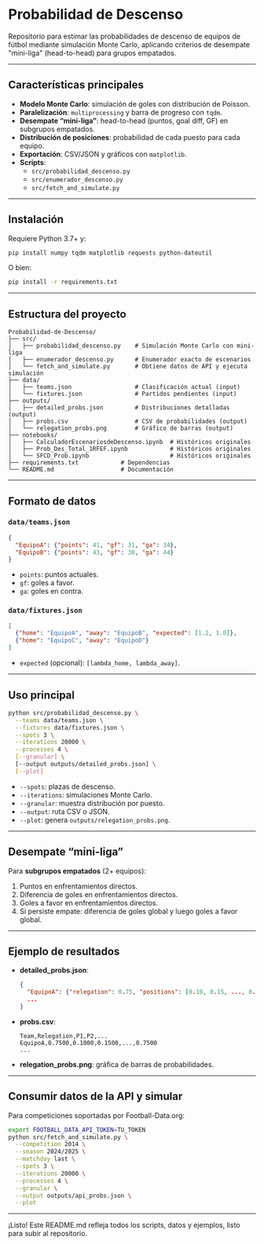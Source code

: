 # Probabilidad de Descenso

Repositorio para estimar las probabilidades de descenso de equipos de fútbol mediante simulación Monte Carlo, aplicando criterios de desempate "mini-liga" (head-to-head) para grupos empatados.

---

## Características principales

- **Modelo Monte Carlo**: simulación de goles con distribución de Poisson.  
- **Paralelización**: `multiprocessing` y barra de progreso con `tqdm`.  
- **Desempate “mini-liga”**: head-to-head (puntos, goal diff, GF) en subgrupos empatados.  
- **Distribución de posiciones**: probabilidad de cada puesto para cada equipo.  
- **Exportación**: CSV/JSON y gráficos con `matplotlib`.  
- **Scripts**:  
  - `src/probabilidad_descenso.py`  
  - `src/enumerador_descenso.py`  
  - `src/fetch_and_simulate.py`  

---

## Instalación

Requiere Python 3.7+ y:

```bash
pip install numpy tqdm matplotlib requests python-dateutil
```

O bien:

```bash
pip install -r requirements.txt
```

---

## Estructura del proyecto

```plaintext
Probabilidad-de-Descenso/
├── src/
│   ├── probabilidad_descenso.py    # Simulación Monte Carlo con mini-liga
│   ├── enumerador_descenso.py      # Enumerador exacto de escenarios
│   └── fetch_and_simulate.py       # Obtiene datos de API y ejecuta simulación
├── data/
│   ├── teams.json                  # Clasificación actual (input)
│   └── fixtures.json               # Partidos pendientes (input)
├── outputs/
│   ├── detailed_probs.json         # Distribuciones detalladas (output)
│   ├── probs.csv                   # CSV de probabilidades (output)
│   └── relegation_probs.png        # Gráfico de barras (output)
├── notebooks/
│   ├── CalculadorEscenariosdeDescenso.ipynb  # Históricos originales
│   ├── Prob_Des_Total_1RFEF.ipynb            # Históricos originales
│   └── SFCD_Prob.ipynb                       # Históricos originales
├── requirements.txt            # Dependencias
└── README.md                   # Documentación
```

---

## Formato de datos

### `data/teams.json`

```json
{
  "EquipoA": {"points": 41, "gf": 31, "ga": 34},
  "EquipoB": {"points": 43, "gf": 30, "ga": 44}
}
```

- `points`: puntos actuales.  
- `gf`: goles a favor.  
- `ga`: goles en contra.  

### `data/fixtures.json`

```json
[
  {"home": "EquipoA", "away": "EquipoB", "expected": [1.2, 1.0]},
  {"home": "EquipoC", "away": "EquipoD"}
]
```

- `expected` (opcional): `[lambda_home, lambda_away]`.  

---

## Uso principal

```bash
python src/probabilidad_descenso.py \
  --teams data/teams.json \
  --fixtures data/fixtures.json \
  --spots 3 \
  --iterations 20000 \
  --processes 4 \
  [--granular] \
  [--output outputs/detailed_probs.json] \
  [--plot]
```

- `--spots`: plazas de descenso.  
- `--iterations`: simulaciones Monte Carlo.  
- `--granular`: muestra distribución por puesto.  
- `--output`: ruta CSV o JSON.  
- `--plot`: genera `outputs/relegation_probs.png`.  

---

## Desempate “mini-liga”

Para **subgrupos empatados** (2+ equipos):  
1. Puntos en enfrentamientos directos.  
2. Diferencia de goles en enfrentamientos directos.  
3. Goles a favor en enfrentamientos directos.  
4. Si persiste empate: diferencia de goles global y luego goles a favor global.  

---

## Ejemplo de resultados

- **detailed_probs.json**:
  ```json
  {
    "EquipoA": {"relegation": 0.75, "positions": [0.10, 0.15, ..., 0.75]},
    ...
  }
  ```

- **probs.csv**:
  ```csv
  Team,Relegation,P1,P2,...
  EquipoA,0.7500,0.1000,0.1500,...,0.7500
  ...
  ```

- **relegation_probs.png**: gráfica de barras de probabilidades.  

---

## Consumir datos de la API y simular

Para competiciones soportadas por Football-Data.org:

```bash
export FOOTBALL_DATA_API_TOKEN=TU_TOKEN
python src/fetch_and_simulate.py \
  --competition 2014 \
  --season 2024/2025 \
  --matchday last \
  --spots 3 \
  --iterations 20000 \
  --processes 4 \
  --granular \
  --output outputs/api_probs.json \
  --plot
```

---

¡Listo! Este README.md refleja todos los scripts, datos y ejemplos, listo para subir al repositorio.
